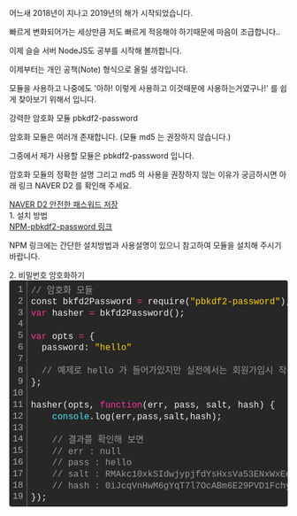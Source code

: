 <div class="box">
  <p>어느새 2018년이 지나고 2019년의 해가 시작되었습니다.</p>
  <p>빠르게 변화되어가는 세상만큼 저도 빠르게 적응해야 하기때문에 마음이 조급합니다..</p>
  <p>이제 슬슬 서버 NodeJS도 공부를 시작해 볼까합니다.</p>
  <p>이제부터는 개인 공책(Note) 형식으로 올릴 생각입니다.</p>
  <p>모듈을 사용하고 나중에도 '아하! 이렇게 사용하고 이것때문에 사용하는거였구나!' 를 쉽게 찾아보기 위해서 입니다.</p>
</div>

<div class="box">
  <div class="small-title">강력한 암호화 모듈 pbkdf2-password</div>
  <p>암호화 모듈은 여러개 존재합니다. (모듈 md5 는 권장하지 않습니다.)</p>
  <p>그중에서 제가 사용할 모듈은 pbkdf2-password 입니다.</p>
  <p>암호화 모듈의 정확한 설명 그리고 md5 의 사용을 권장하지 않는 이유가 궁금하시면 아래 링크 NAVER D2 를 확인해 주세요.</p>
  <div class="pro-txt">
    <a href="https://d2.naver.com/helloworld/318732" target="_balnk">NAVER D2 안전한 패스워드 저장</a>
  </div>
</div>

<div class="box">
  <div class="small-title">1. 설치 방법</div>
  <div class="pro-txt">
    <a href="https://www.npmjs.com/package/pbkdf2-password" target="_balnk">NPM-pbkdf2-password 링크</a>
  </div>
  <p>NPM 링크에는 간단한 설치방법과 사용설명이 있으니 참고하여 모듈을 설치해 주시기 바랍니다.</p>
</div>

<div class="box">
  <div class="small-title">2. 비밀번호 암호화하기</div>
  <div class="colorscripter-code" style="color:#f0f0f0; font-family:Consolas, 'Liberation Mono', Menlo, Courier, monospace !important; position:relative !important; overflow:auto"><table class="colorscripter-code-table" style="margin:0; padding:0; border:none; background-color:#272727; border-radius:4px;" cellspacing="0" cellpadding="0"><tr><td style="padding:6px; border-right:2px solid #4f4f4f"><div style="margin:0; padding:0; word-break:normal; text-align:right; color:#aaa; font-family:Consolas, 'Liberation Mono', Menlo, Courier, monospace !important; line-height:130%"><div style="line-height:130%">1</div><div style="line-height:130%">2</div><div style="line-height:130%">3</div><div style="line-height:130%">4</div><div style="line-height:130%">5</div><div style="line-height:130%">6</div><div style="line-height:130%">7</div><div style="line-height:130%">8</div><div style="line-height:130%">9</div><div style="line-height:130%">10</div><div style="line-height:130%">11</div><div style="line-height:130%">12</div><div style="line-height:130%">13</div><div style="line-height:130%">14</div><div style="line-height:130%">15</div><div style="line-height:130%">16</div><div style="line-height:130%">17</div><div style="line-height:130%">18</div><div style="line-height:130%">19</div></div></td><td style="padding:6px 0"><div style="margin:0; padding:0; color:#f0f0f0; font-family:Consolas, 'Liberation Mono', Menlo, Courier, monospace !important; line-height:130%"><div style="padding:0 6px; white-space:pre; line-height:130%"><span style="color:#999999">//&nbsp;암호화&nbsp;모듈</span></div><div style="padding:0 6px; white-space:pre; line-height:130%">const&nbsp;bkfd2Password&nbsp;<span style="color:#0086b3"></span><span style="color:#ff3399">=</span>&nbsp;require(<span style="color:#ffd500">"pbkdf2-password"</span>);</div><div style="padding:0 6px; white-space:pre; line-height:130%"><span style="color:#ff3399">var</span>&nbsp;hasher&nbsp;<span style="color:#0086b3"></span><span style="color:#ff3399">=</span>&nbsp;bkfd2Password();</div><div style="padding:0 6px; white-space:pre; line-height:130%">&nbsp;</div><div style="padding:0 6px; white-space:pre; line-height:130%"><span style="color:#ff3399">var</span>&nbsp;opts&nbsp;<span style="color:#0086b3"></span><span style="color:#ff3399">=</span>&nbsp;{</div><div style="padding:0 6px; white-space:pre; line-height:130%">&nbsp;&nbsp;password:&nbsp;<span style="color:#ffd500">"hello"</span></div><div style="padding:0 6px; white-space:pre; line-height:130%">&nbsp;</div><div style="padding:0 6px; white-space:pre; line-height:130%">&nbsp;&nbsp;<span style="color:#999999">//&nbsp;예제로&nbsp;hello&nbsp;가&nbsp;들어가있지만&nbsp;실전에서는&nbsp;회원가입시&nbsp;작성한&nbsp;비밀번호가&nbsp;들어갑니다.</span></div><div style="padding:0 6px; white-space:pre; line-height:130%">};</div><div style="padding:0 6px; white-space:pre; line-height:130%">&nbsp;</div><div style="padding:0 6px; white-space:pre; line-height:130%">hasher(opts,&nbsp;<span style="color:#ff3399">function</span>(err,&nbsp;pass,&nbsp;salt,&nbsp;hash)&nbsp;{</div><div style="padding:0 6px; white-space:pre; line-height:130%">&nbsp;&nbsp;&nbsp;&nbsp;<span style="color:#4be6fa">console</span>.log(err,pass,salt,hash);</div><div style="padding:0 6px; white-space:pre; line-height:130%">&nbsp;&nbsp;&nbsp;&nbsp;</div><div style="padding:0 6px; white-space:pre; line-height:130%">&nbsp;&nbsp;&nbsp;&nbsp;<span style="color:#999999">//&nbsp;결과를&nbsp;확인해&nbsp;보면</span></div><div style="padding:0 6px; white-space:pre; line-height:130%">&nbsp;&nbsp;&nbsp;&nbsp;<span style="color:#999999">//&nbsp;err&nbsp;:&nbsp;null</span></div><div style="padding:0 6px; white-space:pre; line-height:130%">&nbsp;&nbsp;&nbsp;&nbsp;<span style="color:#999999">//&nbsp;pass&nbsp;:&nbsp;hello</span></div><div style="padding:0 6px; white-space:pre; line-height:130%">&nbsp;&nbsp;&nbsp;&nbsp;<span style="color:#999999">//&nbsp;salt&nbsp;:&nbsp;RMAkc10xkSIdwjypjfdYsHxsVa53ENxWxEenJF0upbq8CIYLOvNC6pPo0xq+cJsWNqX9eixWFvgS8+9wFBCLsQ==</span></div><div style="padding:0 6px; white-space:pre; line-height:130%">&nbsp;&nbsp;&nbsp;&nbsp;<span style="color:#999999">//&nbsp;hash&nbsp;:&nbsp;0iJcqVnHwM6gYqT7l7OcABm6E29PVD1FchyPq+2co4Z8t1zQRj3RCE9qKA6yWvcLjERc3xBuJq6MpyAEwgvhacrKjylnhoU7+E0gAFj2ahVfzUeWUr3CQRK8SVur3kBkcHO/HkD58cx8mLGf+rFeSLhSqmSHZ5Gdick93WzXUaI=</span></div><div style="padding:0 6px; white-space:pre; line-height:130%">});</div></div><div style="text-align:right; margin-top:-13px; margin-right:5px; font-size:9px; font-style:italic"><a href="http://colorscripter.com/info#e" target="_blank" style="color:#4f4f4f; text-decoration:none">Colored by Color Scripter</a></div></td><td style="vertical-align:bottom; padding:0 2px 4px 0"><a href="http://colorscripter.com/info#e" target="_blank" style="text-decoration:none; color:white"><span style="font-size:9px; word-break:normal; background-color:#4f4f4f; color:white; border-radius:10px; padding:1px">cs</span></a></td></tr></table></div>
</div>
